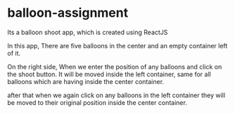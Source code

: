 # balloon-assignment

Its a balloon shoot app, which is created using ReactJS

In this app, There are five balloons in the center and an empty container left of it.

On the right side, When we enter the position of any balloons and click on the shoot button. It will be moved inside the left container, same for all balloons which are having inside the center container.

after that when we again click on any balloons in the left container they will be moved to their original position inside the center container.
